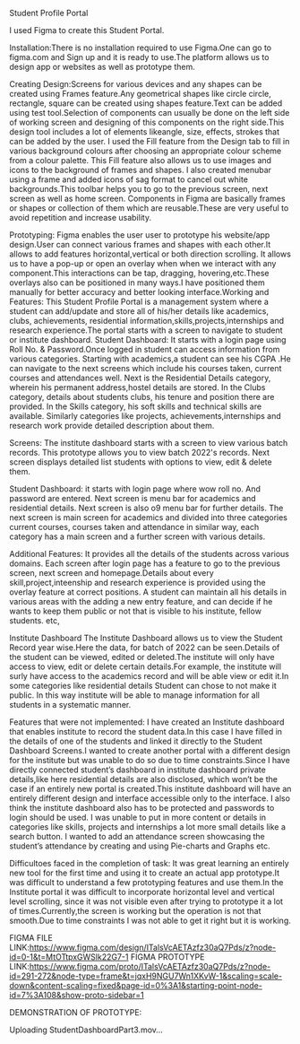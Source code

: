 Student Profile Portal

I used Figma to create this Student Portal.

Installation:There is no installation required to use Figma.One can go to figma.com and Sign up and it is ready to use.The platform allows us to design app or websites as well as prototype them.

Creating Design:Screens for various devices and any shapes can be created using Frames feature.Any geometrical shapes like circle circle, rectangle, square can be created using shapes feature.Text can be added using test tool.Selection of components can usually be done on the left side of working screen and designing of this components on the right side.This design tool includes a lot of elements likeangle, size, effects, strokes that can be added by the user.
I used the Fill feature from the Design tab to fill in various background colours after choosing an appropriate colour scheme from a colour palette.
This Fill feature also allows us to use images and icons to the background of frames and shapes.
I also created menubar using a frame and added icons of sag format to cancel out white backgrounds.This toolbar helps you to go to the previous screen, next screen as well as home screen.
Components in Figma are basically frames or shapes or collection of them which are reusable.These are very useful to avoid repetition and increase usability.

Prototyping:
Figma enables the user user to prototype his website/app design.User can connect various frames and shapes with each other.It allows to add features horizontal,vertical or both direction scrolling. It allows us to have a pop-up or open an overlay when when we interact with any component.This interactions can be tap, dragging, hovering,etc.These overlays also can be positioned in many ways.I have positioned them manually for better accuracy and better looking interface.Working and Features:
This Student Profile Portal is a management system where a student can add/update and store all of his/her details like academics, clubs, achievements, residential information,skills,projects,internships and research experience.The portal starts with a screen to navigate to student or institute dashboard.
Student Dashboard:
It starts with a login page using Roll No. & Password.Once logged in student can access information from various categories.
Starting with academics,a student can see his CGPA .He can navigate to the next screens  which include his courses taken, current courses and attendances well.
Next is the Residential Details category, wherein his permanent address,hostel details are stored.
In the Clubs category, details about students clubs, his tenure and position there are provided.
In the Skills category, his soft skills and technical skills are available.
Similarly categories like projects, achievements,internships and research work provide detailed description about them.

Screens:
The institute dashboard starts with a screen to view various batch records. This prototype allows you to view batch 2022's records. Next screen displays detailed list students with options to view, edit & delete them. 

Student Dashboard: it starts with login page where wow roll no. And password are entered. Next screen is menu bar for academics and residential details. Next screen is also o9 menu bar for further details. The next screen is main screen for academics and divided into three categories current courses, courses taken and attendance in similar way, each category has a main screen and a further screen with various details.

Additional Features:
It provides all the details of the students across various domains.
Each screen after login page has a feature to go to the previous screen, next screen and homepage.Details about every skill,project,inteenship and research experience is provided using the overlay feature at correct positions.
A student can maintain all his details in various areas with the adding  a new entry feature, and can decide if he wants to keep them public or not that is visible to his institute, fellow students. etc,


Institute Dashboard
The Institute Dashboard allows us to view the Student Record year wise.Here the data, for batch of 2022 can be seen.Details of the student can be viewed, edited or deleted.The institute will only have access to view, edit or delete certain details.For example, the institute will surly have access to the academics record and will be able view or edit it.In some categories like residential details
Student can chose to not make it public.
In this way institute will be able to manage information for all students in a systematic manner.



Features that were not implemented:
I have created an Institute dashboard that enables institute to record the student data.In this case I have filled in the details of one of the students and linked it directly to the Student Dashboard Screens.I wanted to create another portal with a different design for the institute but was unable to do so due to time constraints.Since I have directly connected student’s dashboard in institute dashboard private details,like here residential details are also disclosed, which won’t be the case if an entirely new portal is created.This institute dashboard will have an entirely different design and interface accessible only to the interface.
I also think the institute dashboard also has to be protected and passwords to login should be used.
I was unable to put in more content or details in categories like skills, projects and internships 
 a lot more small details like a search button.
I wanted to add an attendance screen showcasing the student’s attendance by creating and using Pie-charts and Graphs etc.

Difficultoes faced in the completion of task:
It was great learning an entirely new tool for the first time and using it to create an actual app prototype.It was difficult to understand a few prototyping features and use them.In the Institute portal it was difficult to incorporate horizontal level and vertical level scrolling, since it was not visible even after trying to prototype it a lot of times.Currently,the screen is working but the operation is not that smooth.Due to time constraints I was not able to get it right but it is working.

FIGMA FILE LINK:https://www.figma.com/design/ITalsVcAETAzfz30aQ7Pds/z?node-id=0-1&t=MtOTtpxGWSlk22G7-1
FIGMA PROTOTYPE LINK:https://www.figma.com/proto/ITalsVcAETAzfz30aQ7Pds/z?node-id=291-272&node-type=frame&t=jqxH9NGU7Wn1XKvW-1&scaling=scale-down&content-scaling=fixed&page-id=0%3A1&starting-point-node-id=7%3A108&show-proto-sidebar=1

DEMONSTRATION OF PROTOTYPE:


Uploading StudentDashboardPart3.mov…



